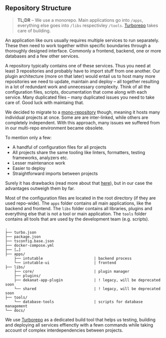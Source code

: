 ## Repository Structure

> **TL;DR** – We use a monorepo. Main applications go into `/apps`, everything else goes into `/libs` respectivley `/tools`. [Turborepo](https://turbo.build/repo) takes care of building.

An application like ours usually requires multiple services to run separately. These then need to work together within specific boundaries through a thoroughly designed interface. Commonly a frontend, backend, one or more databases and a few other services.

A repository typically contains one of these services. Thus you need at least 3 repositories and probably have to import stuff from one another. Our plugin architecture (more on that later) would entail us to host many more repositories we need to update, maintain and deploy – all together resulting in a lot of redundant work and unnecessary complexity. Think of all the configuration files, scripts, documentation that come along with each service. Many duplicated files – many duplicated issues you need to take care of. Good luck with maintaing that.

We decided to migrate to a [mono-repository](https://en.wikipedia.org/wiki/Monorepo) though, meaning it hosts many individual projects at once. Some are are inter-linked, while others are completely independent. With this approach, many issues we suffered from in our multi-repo environment became obsolete.

To mention only a few:

- A handful of configuration files for all projects
- All projects share the same tooling like linters, formatters, testing frameworks, analyzers etc.
- Lesser maintenance work
- Easier to deploy
- Straightforward imports between projects

Surely it has drawbacks (read more about that [here](https://en.wikipedia.org/wiki/Monorepo)), but in our case the advantages outweigh them by far.

Most of the configuration files are located in the root directory (if they are used repo-wide). The `apps` folder contains all main applications, like the backend and frontend. The `libs` folder contains all libraries, plugins and everything else that is not a tool or main application. The `tools` folder contains all tools that are used by the development team (e.g. scripts).

```
.
├── turbo.json
├── package.json
├── tsconfig.base.json
├── docker-compose.yml
├── […]
├── apps/
    ├── intutable                       | backend process
    └── intutable-ui                    | frontend
├── libs/
    ├── core/                           | plugin manager
    ├── plugins/
    ├── dekanat-app-plugin              | ! legacy, will be deprecated soon
    └── shared                          | ! legacy, will be deprecated soon
├── tools/
    └── database-tools                  | scripts for database management
└── docs/
```

We use [Turborepo](https://turbo.build/repo) as a dedicated build tool that helps us testing, building and deploying all services effienctly with a fewn commands while taking account of complex interdependencies between projects.